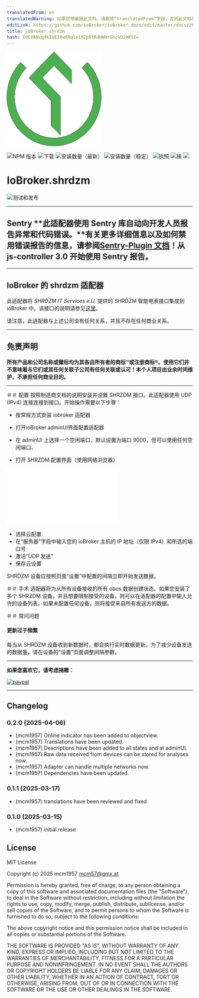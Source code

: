 ```yaml
---
translatedFrom: en
translatedWarning: 如果您想编辑此文档，请删除“translatedFrom”字段，否则此文档将再次自动翻译
editLink: https://github.com/ioBroker/ioBroker.docs/edit/master/docs/zh-cn/adapterref/iobroker.shrdzm/README.md
title: ioBroker.shrdzm
hash: E8CVANcq4KIUE18wXRqlxtXZp9tRdHWHrGhcVDJAK5E=
---
```

![标识](../../../en/adapterref/iobroker.shrdzm/admin/shrdzm.png)

![NPM 版本](http://img.shields.io/npm/v/iobroker.shrdzm.svg)
![下载](https://img.shields.io/npm/dm/iobroker.shrdzm.svg)
![安装数量（最新）](http://iobroker.live/badges/shrdzm-installed.svg)
![安装数量（稳定）](http://iobroker.live/badges/shrdzm-stable.svg)
![执照](https://img.shields.io/github/license/mcm4iob/ioBroker.shrdzm?style=flat)
![捐](https://img.shields.io/badge/paypal-donate%20|%20spenden-blue.svg)
![](https://img.shields.io/static/v1?label=Sponsor&message=%E2%9D%A4&logo=GitHub&color=%23fe8e86)

# IoBroker.shrdzm
![测试和发布](https://github.com/mcm4iob/ioBroker.shrdzm/workflows/Test%20and%20Release/badge.svg)

**************************************************************************************************************

## Sentry **此适配器使用 Sentry 库自动向开发人员报告异常和代码错误。**有关更多详细信息以及如何禁用错误报告的信息，请参阅[Sentry-Plugin 文档](https://github.com/ioBroker/plugin-sentry#plugin-sentry)！从 js-controller 3.0 开始使用 Sentry 报告。
**************************************************************************************************************

## IoBroker 的 shrdzm 适配器
此适配器将 *SHRDZM IT Services e.U.* 提供的 SHRDZM 智能电表接口集成到 ioBroker 中。该接口的说明请参见[这里](https://cms.shrdzm.com/produkt/smartmeter-modul/)。

请注意，此适配器与上述公司没有任何关系，并且不存在任何商业关系。

**************************************************************************************************************

## 免责声明
**所有产品和公司名称或徽标均为其各自所有者的商标™或注册商标®。使用它们并不意味着与它们或其任何关联子公司有任何关联或认可！本个人项目由业余时间维护，不承担任何商业目的。**

**************************************************************************************************************

＃＃ 配置
按照制造商文档的说明安装并设置 SHRZDM 接口。此适配器使用 UDP (IPv4) 连接连接到接口。开始操作需要以下步骤：

- 按常规方式安装 iobroker 适配器
- 打开ioBroker adminUI界面配置适配器
- 在 adminUI 上选择一个空闲端口，默认设置为端口 9000，但可以使用任何空闲端口。

- 打开 SHRZDM 配置界面（使用网络浏览器）

![替代文本](../../../en/adapterref/iobroker.shrdzm/doc/shrzdm-cloud.pgn)

- 选择云配置
- 在“服务器”字段中输入您的 ioBroker 主机的 IP 地址（仅限 IPv4）和所选的端口号
- 激活“UDP 发送”
- 保存云设置

SHRDZM 设备应按照页面“设置”中配置的间隔立即开始发送数据。

＃＃ 手术
适配器将为从所有设备接收的所有 obos 数据创建状态。如果您安装了多个 SHRZDM 设备，并且想要限制接受的设备，则可以在适配器的配置中输入允许的设备列表。如果未配置任何设备，则将接受来自所有发送方的数据。

＃＃ 常问问题
#### 更新过于频繁
每当从 SHRDZM 设备收到新数据时，都会执行实时数据更新。为了减少设备发送的数据量，请在设备的“设置”页面调整间隔参数。

**************************************************************************************************************

**如果您喜欢它，请考虑捐赠：**

[![paypal](https://www.paypalobjects.com/en_US/DK/i/btn/btn_donateCC_LG.gif)](https://paypal.me/mcm1957atIoBroker)

**************************************************************************************************************

## Changelog
<!--
    Placeholder for the next version (at the beginning of the line):
    ### **WORK IN PROGRESS**
-->
### 0.2.0 (2025-04-06)
* (mcm1957) Online indicator has been added to objectview.
* (mcm1957) Translations have been updated.
* (mcm1957) Descriptions have been added to all states and at adminUI.
* (mcm1957) Raw data received from devices can be stored for analyses now.
* (mcm1957) Adapter can handle multiple networks now. 
* (mcm1957) Dependencies have been updated.

### 0.1.1 (2025-03-17)
* (mcm1957) translations have been reviewed and fixed

### 0.1.0 (2025-03-15)
* (mcm1957) initial release

## License
MIT License

Copyright (c) 2025 mcm1957 <mcm57@gmx.at>

Permission is hereby granted, free of charge, to any person obtaining a copy
of this software and associated documentation files (the "Software"), to deal
in the Software without restriction, including without limitation the rights
to use, copy, modify, merge, publish, distribute, sublicense, and/or sell
copies of the Software, and to permit persons to whom the Software is
furnished to do so, subject to the following conditions:

The above copyright notice and this permission notice shall be included in all
copies or substantial portions of the Software.

THE SOFTWARE IS PROVIDED "AS IS", WITHOUT WARRANTY OF ANY KIND, EXPRESS OR
IMPLIED, INCLUDING BUT NOT LIMITED TO THE WARRANTIES OF MERCHANTABILITY,
FITNESS FOR A PARTICULAR PURPOSE AND NONINFRINGEMENT. IN NO EVENT SHALL THE
AUTHORS OR COPYRIGHT HOLDERS BE LIABLE FOR ANY CLAIM, DAMAGES OR OTHER
LIABILITY, WHETHER IN AN ACTION OF CONTRACT, TORT OR OTHERWISE, ARISING FROM,
OUT OF OR IN CONNECTION WITH THE SOFTWARE OR THE USE OR OTHER DEALINGS IN THE
SOFTWARE.